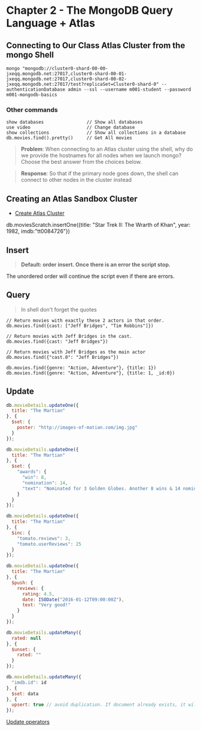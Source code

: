# Chapter 2 - The MongoDB Query Language + Atlas

## Connecting to Our Class Atlas Cluster from the mongo Shell

```
mongo "mongodb://cluster0-shard-00-00-jxeqq.mongodb.net:27017,cluster0-shard-00-01-jxeqq.mongodb.net:27017,cluster0-shard-00-02-jxeqq.mongodb.net:27017/test?replicaSet=Cluster0-shard-0" --authenticationDatabase admin --ssl --username m001-student --password m001-mongodb-basics
```

### Other commands

```
show databases                // Show all databases
use video                     // Change database
show collections              // Show all collections in a database
db.movies.find().pretty()     // Get All movies
```

> __Problem__:
When connecting to an Atlas cluster using the shell, why do we provide the hostnames for all nodes when we launch mongo? Choose the best answer from the choices below.

> __Response__:
So that if the primary node goes down, the shell can connect to other nodes in the cluster instead

## Creating an Atlas Sandbox Cluster

- [Create Atlas Cluster](https://cloud.mongodb.com/links/registerForAtlas)

db.moviesScratch.insertOne({title: "Star Trek II: The Wrarth of Khan", year: 1982, imdb:"tt0084726"})

## Insert

> __Default: order insert. Once there is an error the script stop.__

The unordered order will continue the script even if there are errors.

## Query

> In shell don't forget the quotes

```
// Return movies with exactly these 2 actors in that order.
db.movies.find({cast: ["Jeff Bridges", "Tim Robbins"]})

// Return movies with Jeff Bridges in the cast.
db.movies.find({cast: "Jeff Bridges"})

// Return movies with Jeff Bridges as the main actor
db.movies.find({"cast.0": "Jeff Bridges"})

db.movies.find({genre: "Action, Adventure"}, {title: 1})
db.movies.find({genre: "Action, Adventure"}, {title: 1, _id:0})
```

## Update

```js
db.movieDetails.updateOne({
  title: "The Martian"
}, {
  $set: {
    poster: "http://images-of-matian.com/img.jpg"
  }
});

db.movieDetails.updateOne({
  title: "The Martian"
}, {
  $set: {
    "awards": {
      "win": 8,
      "nomination": 14,
      "text": "Nominated for 3 Golden Globes. Another 8 wins & 14 nominations."
    }
  }
});

db.movieDetails.updateOne({
  title: "The Martian"
}, {
  $inc: {
    "tomato.reviews": 3,
    "tomato.userReviews": 25
  }
});

db.movieDetails.updateOne({
  title: "The Martian"
}, {
  $push: {
    reviews: {
      rating: 4.5,
      date: ISODate("2016-01-12T09:00:00Z"),
      text: "Very good!"
    }
  }
});

db.movieDetails.updateMany({
  rated: null
}, {
  $unset: {
    rated: ""
  }
});

db.movieDetails.updateMany({
  "imdb.id": id
}, {
  $set: data
}, {
  upsert: true // avoid duplication. If document already exists, it will be updated
});
```

[Update operators](https://docs.mongodb.com/manual/reference/operator/update/)